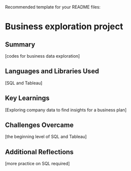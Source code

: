 Recommended template for your README files:
# Business exploration project
## Summary
[codes for business data exploration]
## Languages and Libraries Used
[SQL and Tableau]
## Key Learnings
[Exploring company data to find insights for a business plan]
## Challenges Overcame
[the beginning level of SQL and Tableau]
## Additional Reflections
[more practice on SQL required]
